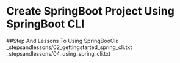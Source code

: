 # Create SpringBoot Project Using SpringBoot CLI

##Step And Lessons To Using SpringBooCli:<br/>
_stepsandlessons/02_gettingstarted_spring_cli.txt<br/>
_stepsandlessons/04_using_spring_cli.txt<br/>

